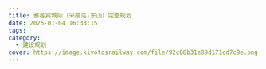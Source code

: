 ```yaml
---
title: 雅各宾城际（米柚岛-东山）完整规划
date: 2025-01-04 16:33:15
tags:
category:
  - 建设规划
cover: https://image.kivotosrailway.com/file/92c08b31e89d171cd7c9e.png
---
```

